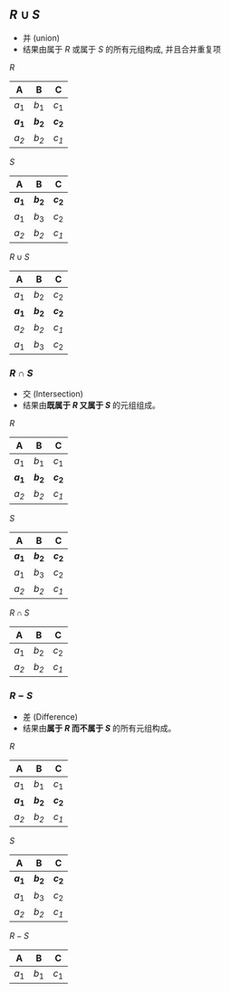 ## $R \cup S$
- 并 (union)
- 结果由属于 $R$ 或属于 $S$ 的所有元组构成, 并且合并重复项

$R$

| A      | B      | C      |
| ------ | ------ | ------ |
| $a_1$     | $b_1$     | $c_1$     |
| **$a_1$** | **$b_2$** | **$c_2$** |
| *$a_2$*     | *$b_2$*     | *$c_1$*     |

$S$

| A      | B      | C      |
| ------ | ------ | ------ |
| **$a_1$** | **$b_2$** | **$c_2$** |
| $a_1$     | $b_3$     | $c_2$     |
| *$a_2$*     | *$b_2$*     | *$c_1$*     |

$R \cup S$

| A      | B      | C      |
| ------ | ------ | ------ |
| $a_1$     | $b_2$     | $c_2$     |
| **$a_1$** | **$b_2$** | **$c_2$** |
| *$a_2$*     | *$b_2$*     | *$c_1$*     |
| $a_1$     | $b_3$     | $c_2$     |

### $R \cap S$
- 交 (Intersection)
- 结果由**既属于 $R$ 又属于 $S$** 的元组组成。

$R$

| A      | B      | C      |
| ------ | ------ | ------ |
| $a_1$     | $b_1$     | $c_1$     |
| **$a_1$** | **$b_2$** | **$c_2$** |
| *$a_2$*     | *$b_2$*     | *$c_1$*     |

$S$

| A      | B      | C      |
| ------ | ------ | ------ |
| **$a_1$** | **$b_2$** | **$c_2$** |
| $a_1$     | $b_3$     | $c_2$     |
| *$a_2$*     | *$b_2$*     | *$c_1$*     |

$R \cap S$

| A      | B      | C      |
| ------ | ------ | ------ |
| $a_1$     | $b_2$     | $c_2$     |
| *$a_2$*     | *$b_2$*     | *$c_1$*     |


### $R - S$
- 差 (Difference)
- 结果由**属于 $R$ 而不属于 $S$** 的所有元组构成。

$R$

| A      | B      | C      |
| ------ | ------ | ------ |
| $a_1$     | $b_1$     | $c_1$     |
| **$a_1$** | **$b_2$** | **$c_2$** |
| *$a_2$*     | *$b_2$*     | *$c_1$*     |

$S$

| A      | B      | C      |
| ------ | ------ | ------ |
| **$a_1$** | **$b_2$** | **$c_2$** |
| $a_1$     | $b_3$     | $c_2$     |
| *$a_2$*     | *$b_2$*     | *$c_1$*     |

$R - S$

| A      | B      | C      |
| ------ | ------ | ------ |
| $a_1$     | $b_1$     | $c_1$     |
